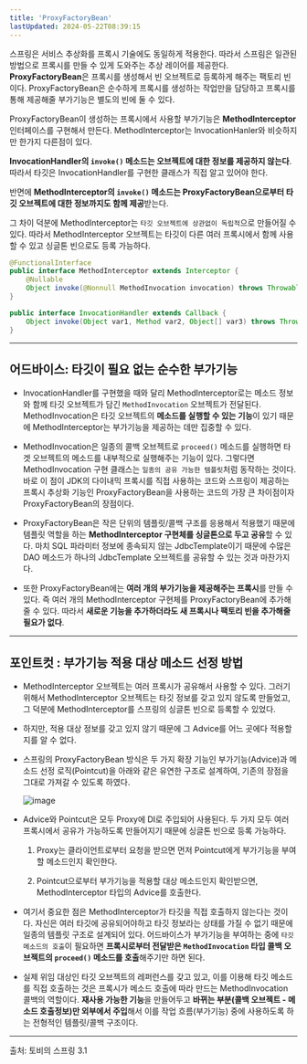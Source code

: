 ```yaml
---
title: 'ProxyFactoryBean'
lastUpdated: 2024-05-22T08:39:15
---
```


스프링은 서비스 추상화를 프록시 기술에도 동일하게 적용한다. 따라서 스프림은 일관된 방법으로 프록시를 만들 수 있게 도와주는 추상 레이어를 제공한다. **ProxyFactoryBean**은 프록시를 생성해서 빈 오브젝트로 등록하게 해주는 팩토리 빈이다. ProxyFactoryBean은 순수하게 프록시를 생성하는 작업만을 담당하고 프록시를 통해 제공해줄 부가기능은 별도의 빈에 둘 수 있다.

ProxyFactoryBean이 생성하는 프록시에서 사용할 부가기능은 **MethodInterceptor** 인터페이스를 구현해서 만든다. MethodInterceptor는 InvocationHanler와 비슷하지만 한가지 다른점이 있다. 

**InvocationHandler의 `invoke()` 메소드는 오브젝트에 대한 정보를 제공하지 않는다**. <br/> 따라서 타깃은 InvocationHandler를 구현한 클래스가 직접 알고 있어야 한다.

반면에 **MethodInterceptor의 `invoke()` 메소드는 ProxyFactoryBean으로부터 타깃 오브젝트에 대한 정보까지도 함께 제공**받는다.

그 차이 덕분에 MethodInterceptor는 `타깃 오브젝트에 상관없이 독립적`으로 만들어질 수 있다. 따라서 MethodInterceptor 오브젝트는 타깃이 다른 여러 프록시에서 함께 사용할 수 있고 싱글톤 빈으로도 등록 가능하다.

```java
@FunctionalInterface
public interface MethodInterceptor extends Interceptor {
	@Nullable
	Object invoke(@Nonnull MethodInvocation invocation) throws Throwable;
}
```

```java
public interface InvocationHandler extends Callback {
    Object invoke(Object var1, Method var2, Object[] var3) throws Throwable;
}
```

---

## 어드바이스: 타깃이 필요 없는 순수한 부가기능

- InvocationHandler를 구현했을 때와 달리 MethodInterceptor로는 메소드 정보와 함께 타깃 오브젝트가 담긴 `MethodInvocation` 오브젝트가 전달된다. MethodInvocation은 타깃 오브젝트의 **메소드를 실행할 수 있는 기능**이 있기 때문에 MethodInterceptor는 부가기능을 제공하는 데만 집중할 수 있다.

- MethodInvocation은 일종의 콜백 오브젝트로 `proceed()` 메소드를 실행하면 타겟 오브젝트의 메소드를 내부적으로 실행해주는 기능이 있다. 그렇다면 MethodInvocation 구현 클래스는 `일종의 공유 가능한 템플릿`처럼 동작하는 것이다. 바로 이 점이 JDK의 다이내믹 프록시를 직접 사용하는 코드와 스프링이 제공하는 프록시 추상화 기능인 ProxyFactoryBean을 사용하는 코드의 가장 큰 차이점이자 ProxyFactoryBean의 장점이다. 

- ProxyFactoryBean은 작은 단위의 템플릿/콜백 구조를 응용해서 적용했기 때문에 템플릿 역할을 하는 **MethodInterceptor 구현체를 싱글톤으로 두고 공유**할 수 있다. 마치 SQL 파라미터 정보에 종속되지 않는 JdbcTemplate이기 때문에 수많은 DAO 메소드가 하나의 JdbcTemplate 오브젝트를 공유할 수 있는 것과 마찬가지다. 

- 또한 ProxyFactoryBean에는 **여러 개의 부가기능을 제공해주는 프록시**를 만들 수 있다. 즉 여러 개의 MethodInterceptor 구현체를 ProxyFactoryBean에 추가해줄 수 있다. 따라서 **새로운 기능을 추가하더라도 새 프록시나 팩토리 빈을 추가해줄 필요가 없다**.

---

## 포인트컷 : 부가기능 적용 대상 메소드 선정 방법

- MethodInterceptor 오브젝트는 여러 프록시가 공유해서 사용할 수 있다. 그러기 위해서 MethodInterceptor 오브젝트는 타깃 정보를 갖고 있지 않도록 만들었고, 그 덕분에 MethodInterceptor를 스프링의 싱글톤 빈으로 등록할 수 있었다.

- 하지만, 적용 대상 정보를 갖고 있지 않기 때문에 그 Advice를 어느 곳에다 적용할지를 알 수 없다. 

- 스프링의 ProxyFactoryBean 방식은 두 가지 확장 기능인 부가기능(Advice)과 메소드 선정 로직(Pointcut)을 아래와 같은 유연한 구조로 설계하여, 기존의 장점을 그대로 가져갈 수 있도록 하였다.

	![image](https://user-images.githubusercontent.com/81006587/201669169-0c2d51c2-3748-4494-be57-cb3231e86793.png)

- Advice와 Pointcut은 모두 Proxy에 DI로 주입되어 사용된다. 두 가지 모두 여러 프록시에서 공유가 가능하도록 만들어지기 때문에 싱글톤 빈으로 등록 가능하다.

  1. Proxy는 클라이언트로부터 요청을 받으면 먼저 Pointcut에게 부가기능을 부여할 메소드인지 확인한다.

  2. Pointcut으로부터 부가기능을 적용할 대상 메소드인지 확인받으면, MethodInterceptor 타입의 Advice를 호출한다.

- 여기서 중요한 점은 MethodInterceptor가 타깃을 직접 호출하지 않는다는 것이다. 자신은 여러 타깃에 공유되어야하고 타깃 정보라는 상태를 가질 수 없기 때문에 일종의 템플릿 구조로 설계되어 있다. 어드바이스가 부가기능을 부여하는 중에 `타깃 메소드의 호출`이 필요하면 **프록시로부터 전달받은 `MethodInvocation` 타입 콜백 오브젝트의 `proceed()` 메소드를 호출**해주기만 하면 된다.

- 실제 위임 대상인 타깃 오브젝트의 레퍼런스를 갖고 있고, 이를 이용해 타깃 메소드를 직접 호출하는 것은 프록시가 메소드 호출에 따라 만드는 MethodInvocation 콜백의 역할이다. **재사용 가능한 기능**을 만들어두고 **바뀌는 부분(콜백 오브젝트 - 메소드 호출정보)만 외부에서 주입**해서 이를 작업 흐름(부가기능) 중에 사용하도록 하는 전형적인 템플릿/콜백 구조이다.

---

출처: 토비의 스프링 3.1
